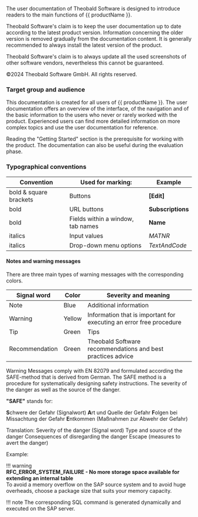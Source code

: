 
The user documentation of Theobald Software is designed to introduce readers to the main functions of {{ productName }}.

Theobald Software's claim is to keep the user documentation up to date according to the latest product version. 
Information concerning the older version is removed gradually from the documentation content. 
It is generally recommended to always install the latest version of the product.

Theobald Software's claim is to always update all the used screenshots of other software vendors, nevertheless this cannot be guaranteed. 

©2024 Theobald Software GmbH. All rights reserved.

### Target group and audience
This documentation is created for all users of {{ productName }}. 
The user documentation offers an overview of the interface, of the navigation and of the basic information to the users who never or rarely worked with the product. 
Experienced users can find more detailed information on more complex topics and use the user documentation for reference.

Reading the "Getting Started" section is the prerequisite for working with the product. 
The documentation can also be useful during the evaluation phase. 

### Typographical conventions

Convention |Used for marking: |Example
------------ | ------------- | ---------
bold & square brackets |Buttons |**[Edit]** 
bold |URL buttons |**Subscriptions**
bold |Fields within a window, tab names |**Name** 
italics |Input values| *MATNR*
italics |Drop-down menu options| *TextAndCode*
 

#### Notes and warning messages

There are three main types of warning messages with the corresponding colors.

Signal word| Color | Severity and meaning
------------ | ------------- | ---------
Note |Blue | Additional information
Warning | Yellow | Information that is important for executing an error free procedure
Tip| Green | Tips
Recommendation | Green | Theobald Software recommendations and best practices advice

Warning Messages comply with EN 82079 and formulated according the SAFE-method that is derived from German.
The SAFE method is a procedure for systematically designing safety instructions. The severity of the danger as well as the source of the danger. <br>

**"SAFE"** stands for:

**S**chwere der Gefahr (Signalwort)
**A**rt und Quelle der Gefahr
**F**olgen bei Missachtung der Gefahr
**E**ntkommen (Maßnahmen zur Abwehr der Gefahr)

Translation: 
Severity of the danger (Signal word)
Type and source of the danger
Consequences of disregarding the danger
Escape (measures to avert the danger)

Example:

!!! warning   
	**RFC_ERROR_SYSTEM_FAILURE - No more storage space available for extending an internal table**<br>
    To avoid a memory overflow on the SAP source system and to avoid huge overheads, choose a package size that suits your memory capacity.


!!! note
	The corresponding SQL command is generated dynamically and executed on the SAP server.

